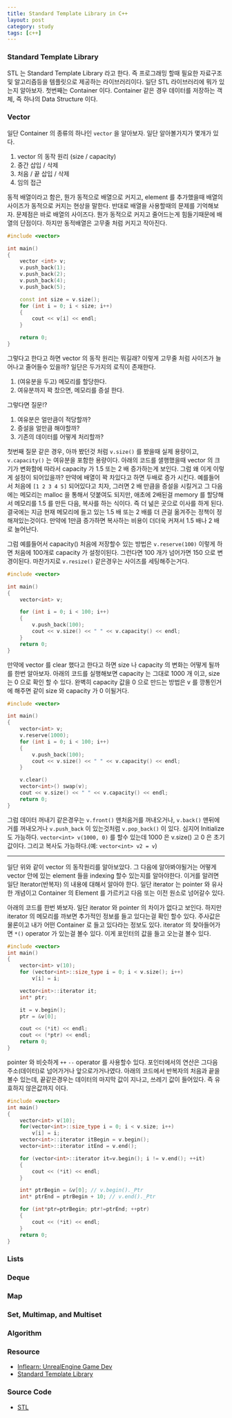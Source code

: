 ```yaml
---
title: Standard Template Library in C++
layout: post
category: study
tags: [c++]
---
```


### Standard Template Library

STL 는 Standard Template Library 라고 한다. 즉 프로그래밍 할때 필요한 자료구조 및 알고리즘등을 템플릿으로 제공하는 라이브러리이다. 일단 STL 라이브러리에 뭐가 있는지 알아보자.
첫번째는 Container 이다. Container 같은 경우 데이터를 저장하는 객체, 즉 하나의 Data Structure 이다.

### Vector

일단 Container 의 종류의 하나인 `vector` 을 알아보자. 일단 알아볼가지가 몇개가 있다.

1. vector 의 동작 원리 (size / capacity)
2. 중간 삽입 / 삭제
3. 처음 / 끝 삽입 / 삭제
4. 임의 접근

동적 배열이라고 함은, 뭔가 동적으로 배열으로 커지고, element 를 추가했을때 배열의 사이즈가 동적으로 커지는 현상을 말한다. 반대로 배열을 사용할때의 문제를 기억해보자. 문제점은 바로 배열의 사이즈다. 뭔가 동적으로 커지고 줄어드는게 힘들기때문에 배열의 단점이다. 하지만 동적배열은 고무줄 처럼 커지고 작아진다.

```c++
#include <vector>

int main()
{
    vector <int> v;
    v.push_back(1);
    v.push_back(2);
    v.push_back(4);
    v.push_back(5);

    const int size = v.size();
    for (int i = 0; i < size; i++)
    {
        cout << v[i] << endl;
    }

    return 0;
}
```

그렇다고 한다고 하면 vector 의 동작 원리는 뭐길래? 이렇게 고무줄 처럼 사이즈가 늘어나고 줄어들수 있을까? 일단은 두가지의 로직이 존재한다.

1. (여유분을 두고) 메모리를 할당한다.
2. 여유분까지 꽉 찼으면, 메모리를 증설 한다.

그렇다면 질문!?

1. 여유분은 얼만큼이 적당할까?
2. 증설을 얼만큼 해야할까?
3. 기존의 데이터를 어떻게 처리할까?

첫번째 질문 같은 경우, 아까 봤던것 처럼 `v.size()` 를 봤을때 실제 용량이고, `v.capacity()` 는 여유분을 포함한 용량이다. 아래의 코드를 샐행했을때 vector 의 크기가 변화함에 따라서 capacity 가 1.5 또는 2 배 증가하는게 보인다. 그럼 왜 이게 이렇게 설정이 되어있을까? 만약에 배열이 꽉 차있다고 하면 두배로 증가 시킨다. 예를들어서 처음에 `[1 2 3 4 5]` 되어있다고 치자, 그러면 2 배 만큼을 증설을 시킬거고 그 다음에는 메모리는 malloc 을 통해서 덧붙여도 되지만, 애초에 2배된걸 memory 를 할당해서 메모리를 1.5 를 만든 다음, 복사를 하는 식이다. 즉 더 넒은 곳으로 이사를 하게 된다. 결국에는 지금 현재 메모리에 들고 있는 1.5 배 또는 2 배를 더 큰걸 옮겨주는 정책이 정해져있는것이다. 만약에 1만큼 증가하면 복사하는 비용이 더더욱 커져서 1.5 배나 2 배로 늘어난다.

그럼 예를들어서 capacity() 처음에 저장할수 있는 방법은 `v.reserve(100)` 이렇게 하면 처음에 100개로 capacity 가 설정이된다. 그런다면 100 개가 넘어가면 150 으로 변경이된다. 마찬가지로 `v.resize()` 같은경우는 사이즈를 세팅해주는거다.

```c++
#include <vector>

int main()
{
    vector<int> v;

    for (int i = 0; i < 100; i++)
    {
        v.push_back(100);
        cout << v.size() << " " << v.capacity() << endl;
    }
    return 0;
}
```

만약에 vector 를 clear 했다고 한다고 하면 size 나 capacity 의 변화는 어떻게 될까를 한번 알아보자. 아래의 코드를 실행해보면 capacity 는 그대로 1000 개 이고, size 는 0 으로 확인 할 수 있다. 완벽히 capacity 값을 0 으로 만드는 방법은 v 를 깡통인거에 해주면 같이 size 와 capacity 가 0 이될거다.

```c++
#include <vector>

int main()
{
    vector<int> v;
    v.reserve(1000);
    for (int i = 0; i < 100; i++)
    {
        v.push_back(100);
        cout << v.size() << " " << v.capacity() << endl;
    }

    v.clear()
    vector<int>() swap(v);
    cout << v.size() << " " << v.capacity() << endl;
    return 0;
}
```

그럼 데이터 꺼내기 같은경우는 `v.front()` 맨처음거를 꺼내오거나, `v.back()` 맨뒤에거를 꺼내오거나 `v.push_back` 이 있는것처럼 `v.pop_back()` 이 있다. 심지어 Initialize 도 가능하다. `vector<int> v(1000, 0)` 를 할수 있는데 1000 은 v.size() 고 0 은 초기값이다. 그리고 복사도 가능하다.(예: `vector<int> v2 = v`)

---

일단 위와 같이 vector 의 동작원리를 알아보았다. 그 다음에 알아봐야될거는 어떻게 vector 안에 있는 element 들을 indexing 할수 있는지를 알아야한다. 이거를 알려면 일단 Iterator(반복자) 의 내용에 대해서 알아야 한다. 일단 iterator 는 pointer 와 유사한 개념이고 Container 의 Element 를 가르키고 다음 또는 이전 원소로 넘어갈수 있다.

아래의 코드를 한번 봐보자. 일단 iterator 와 pointer 의 차이가 없다고 보인다. 하지만 iterator 의 메모리를 까보면 추가적인 정보를 들고 있다는걸 확인 할수 있다. 주사값은 물론이고 내가 어떤 Container 로 들고 있다라는 정보도 있다. iterator 의 찾아들어가면 `*()` operator 가 있는걸 볼수 있다. 이게 포인터의 값을 들고 오는걸 볼수 있다.

```c++
#include <vector>
int main()
{
    vector<int> v(10);
    for (vector<int>::size_type i = 0; i < v.size(); i++)
        v[i] = i;

    vector<int>::iterator it;
    int* ptr;

    it = v.begin();
    ptr = &v[0];

    cout << (*it) << endl;
    cout << (*ptr) << endl;
    return 0;
}
```

pointer 와 비슷하게 `++` `--` operator 를 사용할수 있다. 포인터에서의 연산은 그다음 주소(데이터)로 넘어가거나 앞으로가거나였다.
아래의 코드에서 반복자의 처음과 끝을 볼수 있는데, 끝같은경우는 데이터의 마지막 값이 지나고, 쓰레기 값이 들어있다. 즉 유효하지 않은값까지 이다.


```c++
#include <vector>
int main()
{
    vector<int> v(10);
    for(vector<int>::size_type i = 0; i < v.size; i++)
        v[i] = i;
    vector<int>::iterator itBegin = v.begin();
    vector<int>::iterator itEnd = v.end();

    for (vector<int>::iterator it=v.begin(); i != v.end(); ++it)
    {
        cout << (*it) << endl;
    }

    int* ptrBegin = &v[0]; // v.begin()._Ptr
    int* ptrEnd = ptrBegin + 10; // v.end()._Ptr

    for (int*ptr=ptrBegin; ptr!=ptrEnd; ++ptr)
    {
        cout << (*it) << endl;
    }
    return 0;
}
```

### Lists

### Deque

### Map

### Set, Multimap, and Multiset

### Algorithm

### Resource

- [Inflearn: UnrealEngine Game Dev](https://www.inflearn.com/course/%EC%96%B8%EB%A6%AC%EC%96%BC-3d-mmorpg-1)
- [Standard Template Library](https://en.cppreference.com/w/cpp/standard_library)

### Source Code

- [STL](https://github.com/sjang1594/self-study/tree/master/game_dev/cpp/STL)
